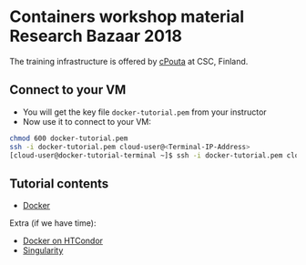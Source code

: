 
# Containers workshop material Research Bazaar 2018

The training infrastructure is offered by [cPouta](https://research.csc.fi/cpouta) at CSC, Finland.

Connect to your VM
--------------------
* You will get the key file ``docker-tutorial.pem`` from your instructor
* Now use it to connect to your VM:
```bash
chmod 600 docker-tutorial.pem 
ssh -i docker-tutorial.pem cloud-user@<Terminal-IP-Address>
[cloud-user@docker-tutorial-terminal ~]$ ssh -i docker-tutorial.pem cloud-user@<your-VM-name>
```
Tutorial contents
------------------
* [Docker](https://github.com/abdulrahmanazab/docker-training-neic/blob/research-bazaar-2018/docker.md)

Extra (if we have time):
* [Docker on HTCondor](https://github.com/abdulrahmanazab/docker-training-neic/blob/research-bazaar-2018/docker-htcondor.md)
* [Singularity](https://github.com/abdulrahmanazab/docker-training-neic/blob/research-bazaar-2018/singularity.md)
